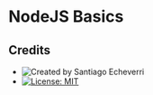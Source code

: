 # NodeJS Basics

## Credits

- ![Created by Santiago Echeverri](https://img.shields.io/badge/Created%20by-Santiago%20Echeverri-blue.svg)
- [![License: MIT](https://img.shields.io/badge/license-MIT-blue.svg)](#)



